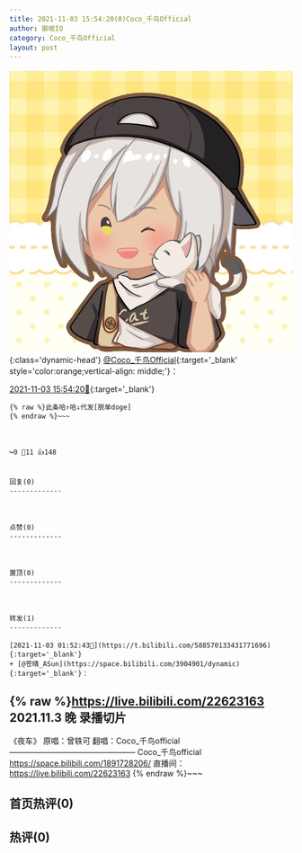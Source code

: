 ```yaml
---
title: 2021-11-03 15:54:20(0)Coco_千鸟Official
author: 御坂IO
category: Coco_千鸟Official
layout: post
---
```


![img](/images/85e485bc0dbd0cde4d15f24d7cffe9704618ad10.jpg){:class='dynamic-head'}
[@Coco_千鸟Official](https://space.bilibili.com/1891728206/dynamic){:target='_blank' style='color:orange;vertical-align: middle;'}：

[2021-11-03 15:54:20🔗](https://t.bilibili.com/588787016389702404){:target='_blank'}

~~~
{% raw %}此条哈↑哈↓代发[脱单doge]
{% endraw %}~~~



↪️0 💬11 👍148


回复(0)
-------------



点赞(0)
-------------



置顶(0)
-------------



转发(1)
-------------

[2021-11-03 01:52:43🔗](https://t.bilibili.com/588570133431771696){:target='_blank'}
+ [@苍晴_ASun](https://space.bilibili.com/3904901/dynamic){:target='_blank'}：
~~~
{% raw %}https://live.bilibili.com/22623163
2021.11.3  晚 录播切片
--------------------------
《夜车》
原唱：曾轶可
翻唱：Coco_千鸟official
————————————————
Coco_千鸟official
https://space.bilibili.com/1891728206/
直播间：https://live.bilibili.com/22623163
{% endraw %}~~~






首页热评(0)
-------------



热评(0)
-------------



